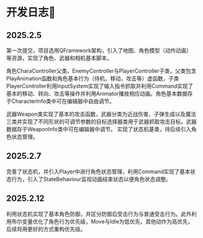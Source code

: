 <h1>开发日志🔎</h1>
<p>
<h2>2025.2.5</h2>
第一次提交，项目选用QFramework架构，引入了地图、角色模型（动作动画）等资源，实现了角色、武器和相机基本脚本。<p>
角色CharaController父类，EnemyController与PlayerController子类，父类包含PlayAnimation函数和角色基本行为（待机，移动，攻击等）虚函数，子类PlayerController利用InputSystem实现了输入指令抓取并利用Command实现了基本的移动、转向、攻击等操作并利用Animator播放相应动画。角色基本数据存于CharacterInfo类中可在编辑器中自由调节。<p>
武器Weapon类实现了基本的攻击函数，武器分类为近战伤害、子弹生成以及魔法三类并实现了不同形状的可调节参数的目标选择器类用于武器抓取攻击目标。武器数据存于WeaponInfo类中可在编辑器中调节。
实现了状态机基类，待后续引入角色状态管理。
<p>
<h2>2025.2.7</h2>
完善了状态机，并引入Player中进行角色状态管理，利用Command实现了基本状态行为，引入了StateBehaviour监视动画结束状态以便角色状态调整。
<p>
<h2>2025.2.12</h2>利用状态机实现了基本角色防御，并区分防御后受击行为与普通受击行为。此外利用布尔变量优化了角色行为优先级，Move与Idle为低优先，其他动作为高优先，后续将用更好的方式重构优先级。
